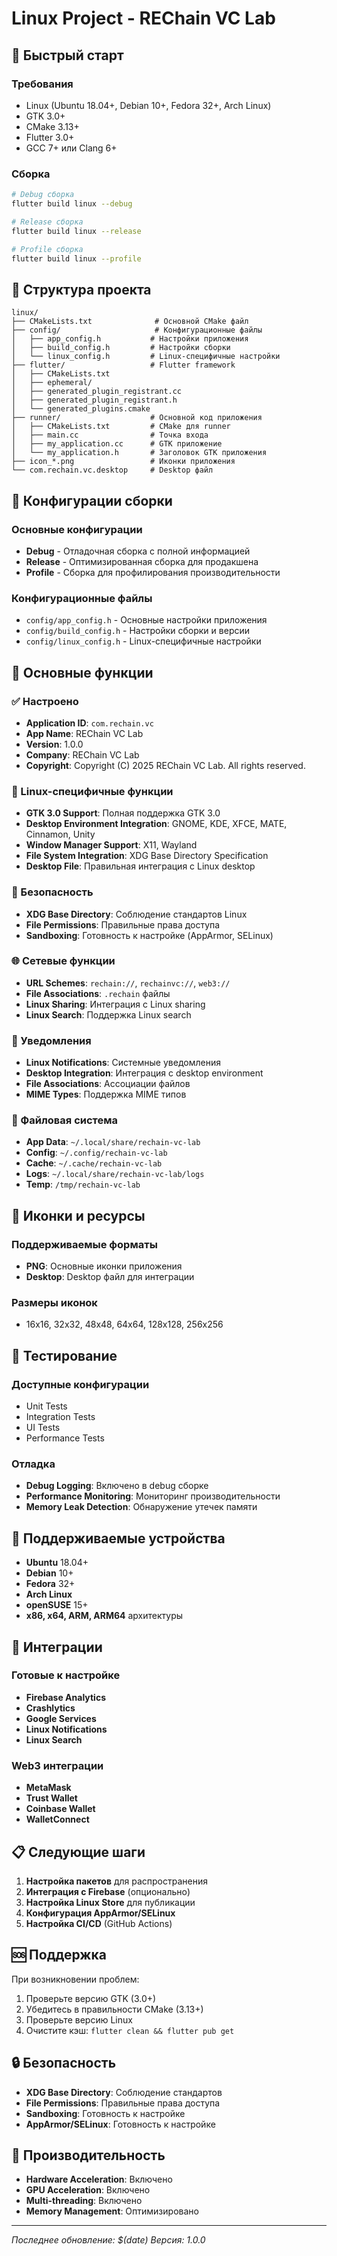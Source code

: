 # Linux Project - REChain VC Lab

## 🚀 Быстрый старт

### Требования
- Linux (Ubuntu 18.04+, Debian 10+, Fedora 32+, Arch Linux)
- GTK 3.0+
- CMake 3.13+
- Flutter 3.0+
- GCC 7+ или Clang 6+

### Сборка
```bash
# Debug сборка
flutter build linux --debug

# Release сборка
flutter build linux --release

# Profile сборка
flutter build linux --profile
```

## 📁 Структура проекта

```
linux/
├── CMakeLists.txt              # Основной CMake файл
├── config/                     # Конфигурационные файлы
│   ├── app_config.h           # Настройки приложения
│   ├── build_config.h         # Настройки сборки
│   └── linux_config.h         # Linux-специфичные настройки
├── flutter/                   # Flutter framework
│   ├── CMakeLists.txt
│   ├── ephemeral/
│   ├── generated_plugin_registrant.cc
│   ├── generated_plugin_registrant.h
│   └── generated_plugins.cmake
├── runner/                    # Основной код приложения
│   ├── CMakeLists.txt         # CMake для runner
│   ├── main.cc                # Точка входа
│   ├── my_application.cc      # GTK приложение
│   └── my_application.h       # Заголовок GTK приложения
├── icon_*.png                 # Иконки приложения
└── com.rechain.vc.desktop     # Desktop файл
```

## 🔧 Конфигурации сборки

### Основные конфигурации
- **Debug** - Отладочная сборка с полной информацией
- **Release** - Оптимизированная сборка для продакшена
- **Profile** - Сборка для профилирования производительности

### Конфигурационные файлы
- `config/app_config.h` - Основные настройки приложения
- `config/build_config.h` - Настройки сборки и версии
- `config/linux_config.h` - Linux-специфичные настройки

## 🎯 Основные функции

### ✅ Настроено
- **Application ID**: `com.rechain.vc`
- **App Name**: REChain VC Lab
- **Version**: 1.0.0
- **Company**: REChain VC Lab
- **Copyright**: Copyright (C) 2025 REChain VC Lab. All rights reserved.

### 🐧 Linux-специфичные функции
- **GTK 3.0 Support**: Полная поддержка GTK 3.0
- **Desktop Environment Integration**: GNOME, KDE, XFCE, MATE, Cinnamon, Unity
- **Window Manager Support**: X11, Wayland
- **File System Integration**: XDG Base Directory Specification
- **Desktop File**: Правильная интеграция с Linux desktop

### 🔐 Безопасность
- **XDG Base Directory**: Соблюдение стандартов Linux
- **File Permissions**: Правильные права доступа
- **Sandboxing**: Готовность к настройке (AppArmor, SELinux)

### 🌐 Сетевые функции
- **URL Schemes**: `rechain://`, `rechainvc://`, `web3://`
- **File Associations**: `.rechain` файлы
- **Linux Sharing**: Интеграция с Linux sharing
- **Linux Search**: Поддержка Linux search

### 🔔 Уведомления
- **Linux Notifications**: Системные уведомления
- **Desktop Integration**: Интеграция с desktop environment
- **File Associations**: Ассоциации файлов
- **MIME Types**: Поддержка MIME типов

### 📁 Файловая система
- **App Data**: `~/.local/share/rechain-vc-lab`
- **Config**: `~/.config/rechain-vc-lab`
- **Cache**: `~/.cache/rechain-vc-lab`
- **Logs**: `~/.local/share/rechain-vc-lab/logs`
- **Temp**: `/tmp/rechain-vc-lab`

## 🎨 Иконки и ресурсы

### Поддерживаемые форматы
- **PNG**: Основные иконки приложения
- **Desktop**: Desktop файл для интеграции

### Размеры иконок
- 16x16, 32x32, 48x48, 64x64, 128x128, 256x256

## 🧪 Тестирование

### Доступные конфигурации
- Unit Tests
- Integration Tests
- UI Tests
- Performance Tests

### Отладка
- **Debug Logging**: Включено в debug сборке
- **Performance Monitoring**: Мониторинг производительности
- **Memory Leak Detection**: Обнаружение утечек памяти

## 📱 Поддерживаемые устройства

- **Ubuntu** 18.04+
- **Debian** 10+
- **Fedora** 32+
- **Arch Linux**
- **openSUSE** 15+
- **x86, x64, ARM, ARM64** архитектуры

## 🔗 Интеграции

### Готовые к настройке
- **Firebase Analytics**
- **Crashlytics**
- **Google Services**
- **Linux Notifications**
- **Linux Search**

### Web3 интеграции
- **MetaMask**
- **Trust Wallet**
- **Coinbase Wallet**
- **WalletConnect**

## 📋 Следующие шаги

1. **Настройка пакетов** для распространения
2. **Интеграция с Firebase** (опционально)
3. **Настройка Linux Store** для публикации
4. **Конфигурация AppArmor/SELinux**
5. **Настройка CI/CD** (GitHub Actions)

## 🆘 Поддержка

При возникновении проблем:
1. Проверьте версию GTK (3.0+)
2. Убедитесь в правильности CMake (3.13+)
3. Проверьте версию Linux
4. Очистите кэш: `flutter clean && flutter pub get`

## 🔒 Безопасность

- **XDG Base Directory**: Соблюдение стандартов
- **File Permissions**: Правильные права доступа
- **Sandboxing**: Готовность к настройке
- **AppArmor/SELinux**: Готовность к настройке

## 🚀 Производительность

- **Hardware Acceleration**: Включено
- **GPU Acceleration**: Включено
- **Multi-threading**: Включено
- **Memory Management**: Оптимизировано

---
*Последнее обновление: $(date)*
*Версия: 1.0.0*
